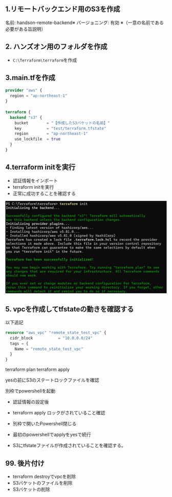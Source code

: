 
## 1.リモートバックエンド用のS3を作成
名前: handson-remote-backend※
バージョニング: 有効
※（一意の名前である必要がある旨説明）

## 2. ハンズオン用のフォルダを作成
- `C:\Terraform\terraform`を作成

## 3.main.tfを作成

```terraform
provider "aws" {
  region = "ap-northeast-1"
}

terraform {
  backend "s3" {
    bucket        = "【作成したS3バケットの名前】"
    key           = "test/terraform.tfstate"
    region        = "ap-northeast-1"
    use_lockfile  = true
  }
}
```

## 4.terraform initを実行
- 認証情報をインポート
- terraform initを実行
- 正常に成功することを確認する

![alt text](image-4.png)

## 5. vpcを作成してtfstateの動きを確認する

以下追記
```terraform
resource "aws_vpc" "remote_state_test_vpc" {
  cidr_block           = "10.0.0.0/24"
  tags = {
    Name = "remote_state_test_vpc"
  }
}
```

terraform plan
terraform apply

yesの前にS3のステートロックファイルを確認

別枠でpowershellを起動

- 認証情報の設定後
- terraform apply ロックがされていること確認
- 別枠で開いたPowershell閉じる

- 最初のpowershellでapplyをyesで続行
- S3にtfstateファイルが作成されていることを確認する。

## 99. 後片付け

- terraform destroyでvpcを削除
- S3バケットのファイルを削除
- S3バケットの削除